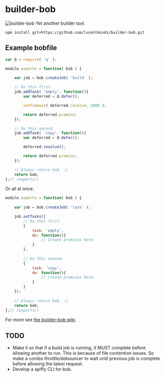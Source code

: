 # builder-bob
![builder-bob](https://cloud.githubusercontent.com/assets/338596/22276551/0625116a-e27a-11e6-9e18-93cf3bc3eb2a.png) Yet another builder tool.

```shell
npm install git+https://github.com/lucentminds/builder-bob.git
```

## Example bobfile

```js
var Q = require( 'q' );

module.exports = function( bob ) {
        
    var job = bob.createJob( 'build' );

    // Do this first.
    job.addTask( 'empty', function(){
        var deferred = Q.defer();

        setTimeout( deferred.resolve, 1000 );

        return deferred.promise;
    });

    // Do this second.
    job.addTask( 'copy', function(){
        var deferred = Q.defer();

        deferred.resolve();

        return deferred.promise;
    });

    // Always return bob. :)
    return bob;
};// /exports()
```

Or all at once.

```js
module.exports = function( bob ) {
        
    var job = bob.createJob( 'task' );

    job.setTasks([
        // Do this first.
        {
            task: 'empty',
            do: function(){
                // Create promises here.
            }
        },
        
        // Do this second.
        {
            task: 'copy',
            do: function(){
                // Create promises here.
            }
        }
    ]);
    
    // Always return bob. :)
    return bob;
};// /exports()
```

For more see [the builder-bob wiki](https://github.com/lucentminds/builder-bob/wiki).

## TODO

* Make it so that if a build job is running, it MUST complete before allowing another to run. This is because of file contention issues. So make a combo throttle/debouncer to wait until previous job is complete before allowing the latest request.
* Develop a spiffy CLI for bob.